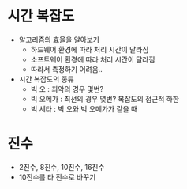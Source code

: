 # 시간 복잡도
- 알고리즘의 효율을 알아보기
  - 하드웨어 환경에 따라 처리 시간이 달라짐
  - 소프트웨어 환경에 따라 처리 시간이 달라짐
  - 따라서 측정하기 어려움..
- 시간 복잡도의 종류
  - 빅 오 : 최악의 경우 몇번?
  - 빅 오메가 : 최선의 경우 몇번? 복잡도의 점근적 하한
  - 빅 세타 : 빅 오와 빅 오메가가 같을 때

# 진수
- 2진수, 8진수, 10진수, 16진수
- 10진수를 타 진수로 바꾸기